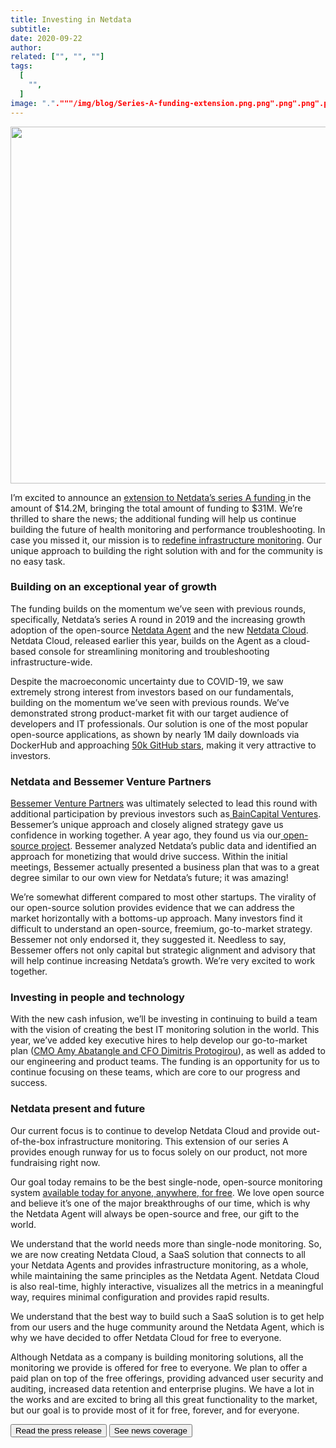 ```yaml
---
title: Investing in Netdata
subtitle: 
date: 2020-09-22
author: 
related: ["", "", ""]
tags: 
  [
    "",
  ]
image: "."."""/img/blog/Series-A-funding-extension.png.png".png".png".png".png"""""
---
```

<img class="alignnone size-large wp-image-16618" src="/img/wp-archive/uploads/2022/03/Series-A-funding-extension-1200x571.png" alt="" width="1200" height="571" />

I’m excited to announce an <a title="extension to Netdata’s series A funding" href="https://staging-www.netdata.cloud/news/netdata-extends-series-a-funding/" target="_blank" rel="noopener noreferrer">extension to Netdata’s series A funding </a>in the amount of $14.2M, bringing the total amount of funding to $31M. We’re thrilled to share the news; the additional funding will help us continue building the future of health monitoring and performance troubleshooting. In case you missed it, our mission is to <a title="redefine infrastructure monitoring" href="https://staging-www.netdata.cloud/blog/redefining-monitoring-netdata/" target="_blank" rel="noopener noreferrer">redefine infrastructure monitoring</a>. Our unique approach to building the right solution with and for the community is no easy task.
<h3>Building on an exceptional year of growth</h3>
The funding builds on the momentum we’ve seen with previous rounds, specifically, Netdata’s series A round in 2019 and the increasing growth adoption of the open-source <a title="Netdata Agent" href="https://staging-www.netdata.cloud/agent/" target="_blank" rel="noopener noreferrer">Netdata Agent</a> and the new <a title="Netdata Cloud" href="https://staging-www.netdata.cloud/cloud/" target="_blank" rel="noopener noreferrer">Netdata Cloud</a>. Netdata Cloud, released earlier this year, builds on the Agent as a cloud-based console for streamlining monitoring and troubleshooting infrastructure-wide.

Despite the macroeconomic uncertainty due to COVID-19, we saw extremely strong interest from investors based on our fundamentals, building on the momentum we’ve seen with previous rounds. We’ve demonstrated strong product-market fit with our target audience of developers and IT professionals. Our solution is one of the most popular open-source applications, as shown by nearly 1M daily downloads via DockerHub and approaching <a title="50k GitHub stars" href="https://github.com/netdata/netdata/stargazers" target="_blank" rel="noopener noreferrer">50k GitHub stars</a>, making it very attractive to investors.
<h3>Netdata and Bessemer Venture Partners</h3>
<a title="Bessemer Venture Partners" href="https://www.bvp.com/" target="_blank" rel="noopener noreferrer">Bessemer Venture Partners</a> was ultimately selected to lead this round with additional participation by previous investors such as<a title=" BainCapital Ventures" href="https://www.baincapitalventures.com/" target="_blank" rel="noopener noreferrer"> BainCapital Ventures</a>. Bessemer’s unique approach and closely aligned strategy gave us confidence in working together. A year ago, they found us via our<a title=" open-source project" href="https://github.com/netdata/netdata" target="_blank" rel="noopener noreferrer"> open-source project</a>. Bessemer analyzed Netdata’s public data and identified an approach for monetizing that would drive success. Within the initial meetings, Bessemer actually presented a business plan that was to a great degree similar to our own view for Netdata’s future; it was amazing!

We’re somewhat different compared to most other startups. The virality of our open-source solution provides evidence that we can address the market horizontally with a bottoms-up approach. Many investors find it difficult to understand an open-source, freemium, go-to-market strategy. Bessemer not only endorsed it, they suggested it. Needless to say, Bessemer offers not only capital but strategic alignment and advisory that will help continue increasing Netdata’s growth. We’re very excited to work together.
<h3>Investing in people and technology</h3>
With the new cash infusion, we’ll be investing in continuing to build a team with the vision of creating the best IT monitoring solution in the world. This year, we’ve added key executive hires to help develop our go-to-market plan (<a title="CMO Amy Abatangle and CFO Dimitris Protogirou" href="https://staging-www.netdata.cloud/about/" target="_blank" rel="noopener noreferrer">CMO Amy Abatangle and CFO Dimitris Protogirou</a>), as well as added to our engineering and product teams. The funding is an opportunity for us to continue focusing on these teams, which are core to our progress and success.
<h3>Netdata present and future</h3>
Our current focus is to continue to develop Netdata Cloud and provide out-of-the-box infrastructure monitoring. This extension of our series A provides enough runway for us to focus solely on our product, not more fundraising right now.

Our goal today remains to be the best single-node, open-source monitoring system <a title="available today for anyone, anywhere, for free" href="https://staging-www.netdata.cloud/blog/why-netdata-is-free/" target="_blank" rel="noopener noreferrer">available today for anyone, anywhere, for free</a>. We love open source and believe it’s one of the major breakthroughs of our time, which is why the Netdata Agent will always be open-source and free, our gift to the world.

We understand that the world needs more than single-node monitoring. So, we are now creating Netdata Cloud, a SaaS solution that connects to all your Netdata Agents and provides infrastructure monitoring, as a whole, while maintaining the same principles as the Netdata Agent. Netdata Cloud is also real-time, highly interactive, visualizes all the metrics in a meaningful way, requires minimal configuration and provides rapid results.

We understand that the best way to build such a SaaS solution is to get help from our users and the huge community around the Netdata Agent, which is why we have decided to offer Netdata Cloud for free to everyone.

Although Netdata as a company is building monitoring solutions, all the monitoring we provide is offered for free to everyone. We plan to offer a paid plan on top of the free offerings, providing advanced user security and auditing, increased data retention and enterprise plugins. We have a lot in the works and are excited to bring all this great functionality to the market, but our goal is to provide most of it for free, forever, and for everyone.

<a href="https://staging-www.netdata.cloud/news/netdata-extends-series-a-funding/" target="_blank" rel="noopener"><button>Read the press release</button></a> <a href="https://staging-www.netdata.cloud/news" target="_blank" rel="noopener"><button>See news coverage</button></a>

